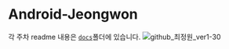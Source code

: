 # Android-Jeongwon
각 주차 readme 내용은 [`docs`](https://github.com/29th-WE-SOPT-Android-Part/Android-Jeongwon/tree/week4/app/docs/)폴더에 있습니다.
![github_최정원_ver1-30](https://user-images.githubusercontent.com/70698151/135754672-247d3366-22e1-4131-9cc4-69781c943a66.png)
